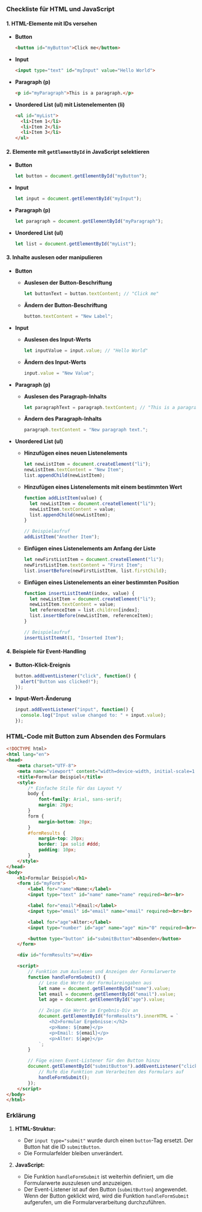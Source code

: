 ### Checkliste für HTML und JavaScript

#### 1. **HTML-Elemente mit IDs versehen**
   - **Button**
     ```html
     <button id="myButton">Click me</button>
     ```
   - **Input**
     ```html
     <input type="text" id="myInput" value="Hello World">
     ```
   - **Paragraph (p)**
     ```html
     <p id="myParagraph">This is a paragraph.</p>
     ```
   - **Unordered List (ul) mit Listenelementen (li)**
     ```html
     <ul id="myList">
       <li>Item 1</li>
       <li>Item 2</li>
       <li>Item 3</li>
     </ul>
     ```

#### 2. **Elemente mit `getElementById` in JavaScript selektieren**
   - **Button**
     ```javascript
     let button = document.getElementById("myButton");
     ```
   - **Input**
     ```javascript
     let input = document.getElementById("myInput");
     ```
   - **Paragraph (p)**
     ```javascript
     let paragraph = document.getElementById("myParagraph");
     ```
   - **Unordered List (ul)**
     ```javascript
     let list = document.getElementById("myList");
     ```

#### 3. **Inhalte auslesen oder manipulieren**

   - **Button**
     - **Auslesen der Button-Beschriftung**
       ```javascript
       let buttonText = button.textContent; // "Click me"
       ```
     - **Ändern der Button-Beschriftung**
       ```javascript
       button.textContent = "New Label";
       ```

   - **Input**
     - **Auslesen des Input-Werts**
       ```javascript
       let inputValue = input.value; // "Hello World"
       ```
     - **Ändern des Input-Werts**
       ```javascript
       input.value = "New Value";
       ```

   - **Paragraph (p)**
     - **Auslesen des Paragraph-Inhalts**
       ```javascript
       let paragraphText = paragraph.textContent; // "This is a paragraph."
       ```
     - **Ändern des Paragraph-Inhalts**
       ```javascript
       paragraph.textContent = "New paragraph text.";
       ```

   - **Unordered List (ul)**
     - **Hinzufügen eines neuen Listenelements**
       ```javascript
       let newListItem = document.createElement("li");
       newListItem.textContent = "New Item";
       list.appendChild(newListItem);
       ```
     - **Hinzufügen eines Listenelements mit einem bestimmten Wert**
       ```javascript
       function addListItem(value) {
         let newListItem = document.createElement("li");
         newListItem.textContent = value;
         list.appendChild(newListItem);
       }

       // Beispielaufruf
       addListItem("Another Item");
       ```
     - **Einfügen eines Listenelements am Anfang der Liste**
       ```javascript
       let newFirstListItem = document.createElement("li");
       newFirstListItem.textContent = "First Item";
       list.insertBefore(newFirstListItem, list.firstChild);
       ```
     - **Einfügen eines Listenelements an einer bestimmten Position**
       ```javascript
       function insertListItemAt(index, value) {
         let newListItem = document.createElement("li");
         newListItem.textContent = value;
         let referenceItem = list.children[index];
         list.insertBefore(newListItem, referenceItem);
       }

       // Beispielaufruf
       insertListItemAt(1, "Inserted Item");
       ```

#### 4. **Beispiele für Event-Handling**

   - **Button-Klick-Ereignis**
     ```javascript
     button.addEventListener("click", function() {
       alert("Button was clicked!");
     });
     ```

   - **Input-Wert-Änderung**
     ```javascript
     input.addEventListener("input", function() {
       console.log("Input value changed to: " + input.value);
     });
     ```

### HTML-Code mit Button zum Absenden des Formulars

```html
<!DOCTYPE html>
<html lang="en">
<head>
    <meta charset="UTF-8">
    <meta name="viewport" content="width=device-width, initial-scale=1.0">
    <title>Formular Beispiel</title>
    <style>
        /* Einfache Stile für das Layout */
        body {
            font-family: Arial, sans-serif;
            margin: 20px;
        }
        form {
            margin-bottom: 20px;
        }
        #formResults {
            margin-top: 20px;
            border: 1px solid #ddd;
            padding: 10px;
        }
    </style>
</head>
<body>
    <h1>Formular Beispiel</h1>
    <form id="myForm">
        <label for="name">Name:</label>
        <input type="text" id="name" name="name" required><br><br>

        <label for="email">Email:</label>
        <input type="email" id="email" name="email" required><br><br>

        <label for="age">Alter:</label>
        <input type="number" id="age" name="age" min="0" required><br><br>

        <button type="button" id="submitButton">Absenden</button>
    </form>

    <div id="formResults"></div>

    <script>
        // Funktion zum Auslesen und Anzeigen der Formularwerte
        function handleFormSubmit() {
            // Lese die Werte der Formulareingaben aus
            let name = document.getElementById("name").value;
            let email = document.getElementById("email").value;
            let age = document.getElementById("age").value;

            // Zeige die Werte im Ergebnis-Div an
            document.getElementById("formResults").innerHTML = `
                <h2>Formular Ergebnisse:</h2>
                <p>Name: ${name}</p>
                <p>Email: ${email}</p>
                <p>Alter: ${age}</p>
            `;
        }

        // Füge einen Event-Listener für den Button hinzu
        document.getElementById("submitButton").addEventListener("click", function() {
            // Rufe die Funktion zum Verarbeiten des Formulars auf
            handleFormSubmit();
        });
    </script>
</body>
</html>
```

### Erklärung

1. **HTML-Struktur:**
   - Der `input type="submit"` wurde durch einen `button`-Tag ersetzt. Der Button hat die ID `submitButton`.
   - Die Formularfelder bleiben unverändert.

2. **JavaScript:**
   - Die Funktion `handleFormSubmit` ist weiterhin definiert, um die Formularwerte auszulesen und anzuzeigen.
   - Der Event-Listener ist auf den Button (`submitButton`) angewendet. Wenn der Button geklickt wird, wird die Funktion `handleFormSubmit` aufgerufen, um die Formularverarbeitung durchzuführen.
